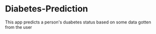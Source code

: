 # Diabetes-Prediction
This app predicts a person's duabetes status based on some data gotten from the user
